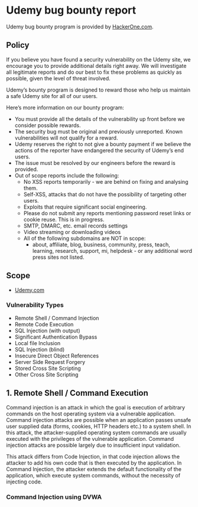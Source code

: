 # Udemy bug bounty report 
Udemy bug bounty program is provided by [HackerOne.com](https://hackerone.com/udemy). 

## Policy
If you believe you have found a security vulnerability on the Udemy site, we encourage you to provide additional details right away. We will investigate all legitimate reports and do our best to fix these problems as quickly as possible, given the level of threat involved.

Udemy’s bounty program is designed to reward those who help us maintain a safe Udemy site for all of our users.

Here’s more information on our bounty program:

- You must provide all the details of the vulnerability up front before we consider possible rewards.
- The security bug must be original and previously unreported. Known vulnerabilities will not qualify for a reward.
- Udemy reserves the right to not give a bounty payment if we believe the actions of the reporter have endangered the security of Udemy’s end users.
- The issue must be resolved by our engineers before the reward is provided.
- Out of scope reports include the following:
    - No XSS reports temporarily - we are behind on fixing and analysing them.
    - Self-XSS, attacks that do not have the possibility of targeting other users.
    - Exploits that require significant social engineering.
    - Please do not submit any reports mentioning password reset links or cookie reuse. This is in progress.
    - SMTP, DMARC, etc. email records settings
    - Video streaming or downloading videos
    - All of the following subdomains are NOT in scope:
        - about, affiliate, blog, business, community, press, teach, learning, research, support, mi, helpdesk - or any additional word press sites not listed.

## Scope
- [Udemy.com](https://www.udemy.com/)

### Vulnerability Types
* Remote Shell / Command Injection
* Remote Code Execution
* SQL Injection (with output)
* Significant Authentication Bypass
* Local file Inclusion
* SQL Injection (blind)
* Insecure Direct Object References
* Server Side Request Forgery
* Stored Cross Site Scripting
* Other Cross Site Scripting

## 1. Remote Shell / Command Execution
Command injection is an attack in which the goal is execution of arbitrary commands on the host operating system via a vulnerable application. 
Command injection attacks are possible when an application passes unsafe user supplied data (forms, cookies, HTTP headers etc.) to a system shell. 
In this attack, the attacker-supplied operating system commands are usually executed with the privileges of the vulnerable application. 
Command injection attacks are possible largely due to insufficient input validation.

This attack differs from Code Injection, in that code injection allows the attacker to add his own code that is then executed by the application. 
In Command Injection, the attacker extends the default functionality of the application, which execute system commands, without the necessity of injecting code.

### Command Injection using DVWA

